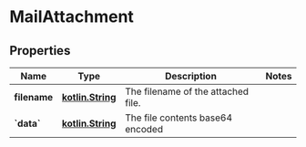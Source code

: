 # MailAttachment

## Properties
Name | Type | Description | Notes
------------ | ------------- | ------------- | -------------
**filename** | [**kotlin.String**](.md) | The filename of the attached file. | 
**&#x60;data&#x60;** | [**kotlin.String**](.md) | The file contents base64 encoded | 
